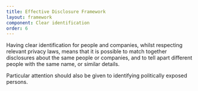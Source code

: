 ```yaml
---
title: Effective Disclosure Framework
layout: framework
component: Clear identification
order: 6
---
```


Having clear identification for people and companies, whilst respecting relevant privacy laws, means that it is possible to match together disclosures about the same people or companies, and to tell apart different people with the same name, or similar details.

Particular attention should also be given to identifying politically exposed persons.